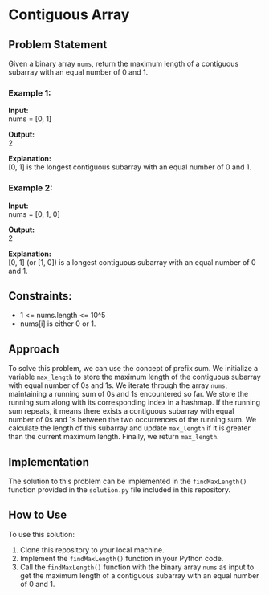 # Contiguous Array

## Problem Statement

Given a binary array `nums`, return the maximum length of a contiguous subarray with an equal number of 0 and 1.

### Example 1:

**Input:**  
nums = [0, 1]  

**Output:**  
2  

**Explanation:**  
[0, 1] is the longest contiguous subarray with an equal number of 0 and 1.

### Example 2:

**Input:**  
nums = [0, 1, 0]  

**Output:**  
2  

**Explanation:**  
[0, 1] (or [1, 0]) is a longest contiguous subarray with an equal number of 0 and 1.

## Constraints:

- 1 <= nums.length <= 10^5
- nums[i] is either 0 or 1.

## Approach

To solve this problem, we can use the concept of prefix sum. We initialize a variable `max_length` to store the maximum length of the contiguous subarray with equal number of 0s and 1s. We iterate through the array `nums`, maintaining a running sum of 0s and 1s encountered so far. We store the running sum along with its corresponding index in a hashmap. If the running sum repeats, it means there exists a contiguous subarray with equal number of 0s and 1s between the two occurrences of the running sum. We calculate the length of this subarray and update `max_length` if it is greater than the current maximum length. Finally, we return `max_length`.

## Implementation

The solution to this problem can be implemented in the `findMaxLength()` function provided in the `solution.py` file included in this repository.

## How to Use

To use this solution:

1. Clone this repository to your local machine.
2. Implement the `findMaxLength()` function in your Python code.
3. Call the `findMaxLength()` function with the binary array `nums` as input to get the maximum length of a contiguous subarray with an equal number of 0 and 1.


